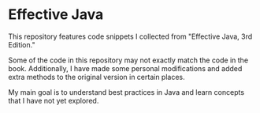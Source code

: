 # Effective Java

This repository features code snippets I collected from "Effective Java, 3rd Edition."

Some of the code in this repository may not exactly match the code in the book. Additionally, I have made some personal modifications and added extra methods to the original version in certain places.

My main goal is to understand best practices in Java and learn concepts that I have not yet explored.
